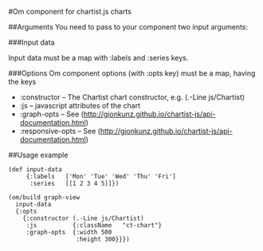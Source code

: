 #Om component for chartist.js charts

##Arguments
You need to pass to your component two input arguments:

###Input data

Input data must be a map with :labels and :series keys.

###Options
Om component options (with :opts key) must be a map, having the keys

* :constructor – The Chartist chart constructor, e.g. (.-Line js/Chartist)
* :js – javascript attributes of the chart
* :graph-opts – See (http://gionkunz.github.io/chartist-js/api-documentation.html)
* :responsive-opts – See (http://gionkunz.github.io/chartist-js/api-documentation.html)


##Usage example

    (def input-data
         {:labels   ['Mon' 'Tue' 'Wed' 'Thu' 'Fri']
          :series   [[1 2 3 4 5]]})

    (om/build graph-view
      input-data
      {:opts
        {:constructor (.-Line js/Chartist)
         :js          {:className   "ct-chart"}
         :graph-opts  {:width 500
                       :height 300}}})



